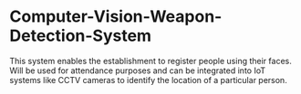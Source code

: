 # Computer-Vision-Weapon-Detection-System
This system enables the establishment to register people using their faces. Will be used for attendance purposes and can be integrated into IoT systems like CCTV cameras to identify the location of a particular person.
